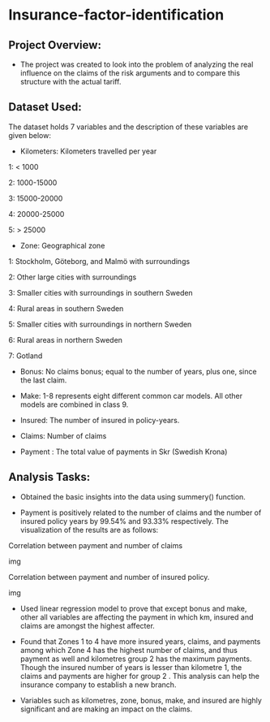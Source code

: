 # Insurance-factor-identification
## Project Overview:

- The project was created to look into the problem of analyzing the real
influence on the claims of the risk arguments and to compare this
structure with the actual tariff.

## Dataset Used:

The dataset holds 7 variables and the description of these variables are given
below:

- Kilometers: Kilometers travelled per year

1: < 1000

2: 1000-15000

3: 15000-20000

4: 20000-25000

5: > 25000

- Zone: Geographical zone

1: Stockholm, Göteborg, and Malmö with surroundings

2: Other large cities with surroundings

3: Smaller cities with surroundings in southern Sweden

4: Rural areas in southern Sweden

5: Smaller cities with surroundings in northern Sweden

6: Rural areas in northern Sweden

7: Gotland

- Bonus: No claims bonus; equal to the number of years, plus one,
since the last claim.

- Make:  1-8 represents eight different common car models. All
other models are combined in class 9.

- Insured:  The number of insured in policy-years.

- Claims: Number of claims

- Payment : The total value of payments in Skr (Swedish Krona)

## Analysis Tasks:

- Obtained the basic insights into the data using summery() function.

- Payment is positively related to the number of claims and the number
of insured policy years by 99.54% and 93.33% respectively. The
visualization of the results are as follows:

Correlation between payment and number of claims

img

Correlation between payment and number of insured policy.

img

- Used linear regression model to prove that except bonus and make,
other all variables are affecting the payment in which km, insured and
claims are amongst the highest affecter.

- Found that Zones 1 to 4 have more insured years, claims, and payments
among which Zone 4 has the highest number of claims, and thus
payment as well and kilometres group 2 has the maximum payments.
Though the insured number of years is lesser than kilometre 1, the
claims and payments are higher for group 2 . This analysis can help the
insurance company to establish a new branch.

- Variables such as kilometres, zone, bonus, make, and insured are highly
significant and are making an impact on the claims.



